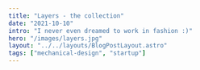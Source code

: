 ```yaml
---
title: "Layers - the collection"
date: "2021-10-10"
intro: "I never even dreamed to work in fashion :)"
hero: "/images/layers.jpg"
layout: "../../layouts/BlogPostLayout.astro"
tags: ["mechanical-design", "startup"]
---
```



